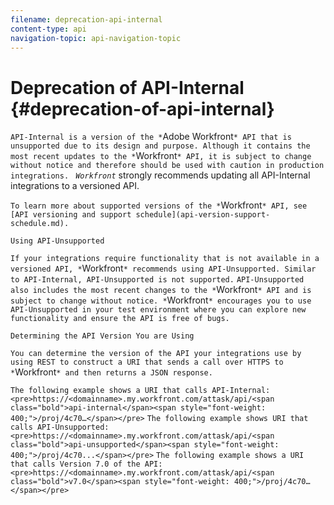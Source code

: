 ```yaml
---
filename: deprecation-api-internal
content-type: api
navigation-topic: api-navigation-topic
---
```




# Deprecation of API-Internal {#deprecation-of-api-internal}

`API-Internal is a version of the *`Adobe Workfront`* API that is unsupported due to its design and purpose. Although it contains the most recent updates to the *`Workfront`* API, it is subject to change without notice and therefore should be used with caution in production integrations. ` *`Workfront`* strongly recommends updating all API-Internal integrations to a versioned API.&nbsp;


`To learn more about supported versions of the *`Workfront`* API, see [API versioning and support schedule](api-version-support-schedule.md).` 


`Using API-Unsupported` 


`If your integrations require functionality that is not available in a versioned API, *`Workfront`* recommends using API-Unsupported. Similar to API-Internal, API-Unsupported is not supported.` `API-Unsupported also includes the most recent changes to the *`Workfront`* API and is subject to change without notice. *`Workfront`* encourages you to use API-Unsupported in your test environment where you can explore new functionality and ensure the API is free of bugs.` 


`Determining the API Version You are Using` 


`You can determine the version of the API your integrations use by using REST to construct a URI that sends a call over HTTPS to *`Workfront`* and then returns a JSON response.` 


`The following example shows a URI that calls API-Internal:` 
`<pre>https://<domainname>.my.workfront.com/attask/api/<span class="bold">api-internal</span><span style="font-weight: 400;">/proj/4c70…</span></pre>` `The following example shows URI that calls API-Unsupported:` 
`<pre>https://<domainname>.my.workfront.com/attask/api/<span class="bold">api-unsupported</span><span style="font-weight: 400;">/proj/4c70...</span></pre>` `The following example shows a URI that calls Version 7.0 of the API:` 
`<pre>https://<domainname>.my.workfront.com/attask/api/<span class="bold">v7.0</span><span style="font-weight: 400;">/proj/4c70…</span></pre>`  